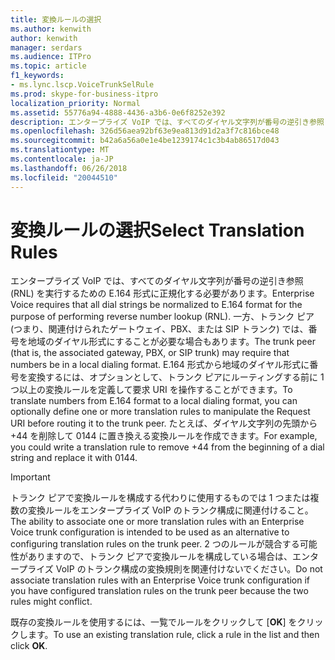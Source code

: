 ```yaml
---
title: 変換ルールの選択
ms.author: kenwith
author: kenwith
manager: serdars
ms.audience: ITPro
ms.topic: article
f1_keywords:
- ms.lync.lscp.VoiceTrunkSelRule
ms.prod: skype-for-business-itpro
localization_priority: Normal
ms.assetid: 55776a94-4888-4436-a3b6-0e6f8252e392
description: エンタープライズ VoIP では、すべてのダイヤル文字列が番号の逆引き参照 (RNL) を実行するための E.164 形式に正規化する必要があります。 一方、トランク ピア (つまり、関連付けられたゲートウェイ、PBX、または SIP トランク) では、番号を地域のダイヤル形式にすることが必要な場合もあります。 E.164 形式から地域のダイヤル形式に番号を変換するには、オプションとして、トランク ピアにルーティングする前に 1 つ以上の変換ルールを定義して要求 URI を操作することができます。 たとえば、ダイヤル文字列の先頭から +44 を削除して 0144 に置き換える変換ルールを作成できます。
ms.openlocfilehash: 326d56aea92bf63e9ea813d91d2a3f7c816bce48
ms.sourcegitcommit: b42a6a56a0e1e4be1239174c1c3b4ab86517d043
ms.translationtype: MT
ms.contentlocale: ja-JP
ms.lasthandoff: 06/26/2018
ms.locfileid: "20044510"
---
```

# <a name="select-translation-rules"></a><span data-ttu-id="3c5ff-106">変換ルールの選択</span><span class="sxs-lookup"><span data-stu-id="3c5ff-106">Select Translation Rules</span></span>
 
 <span data-ttu-id="3c5ff-107">エンタープライズ VoIP では、すべてのダイヤル文字列が番号の逆引き参照 (RNL) を実行するための E.164 形式に正規化する必要があります。</span><span class="sxs-lookup"><span data-stu-id="3c5ff-107">Enterprise Voice requires that all dial strings be normalized to E.164 format for the purpose of performing reverse number lookup (RNL).</span></span> <span data-ttu-id="3c5ff-108">一方、トランク ピア (つまり、関連付けられたゲートウェイ、PBX、または SIP トランク) では、番号を地域のダイヤル形式にすることが必要な場合もあります。</span><span class="sxs-lookup"><span data-stu-id="3c5ff-108">The trunk peer (that is, the associated gateway, PBX, or SIP trunk) may require that numbers be in a local dialing format.</span></span> <span data-ttu-id="3c5ff-109">E.164 形式から地域のダイヤル形式に番号を変換するには、オプションとして、トランク ピアにルーティングする前に 1 つ以上の変換ルールを定義して要求 URI を操作することができます。</span><span class="sxs-lookup"><span data-stu-id="3c5ff-109">To translate numbers from E.164 format to a local dialing format, you can optionally define one or more translation rules to manipulate the Request URI before routing it to the trunk peer.</span></span> <span data-ttu-id="3c5ff-110">たとえば、ダイヤル文字列の先頭から +44 を削除して 0144 に置き換える変換ルールを作成できます。</span><span class="sxs-lookup"><span data-stu-id="3c5ff-110">For example, you could write a translation rule to remove +44 from the beginning of a dial string and replace it with 0144.</span></span>
  
> [!IMPORTANT]
> <span data-ttu-id="3c5ff-111">トランク ピアで変換ルールを構成する代わりに使用するものでは 1 つまたは複数の変換ルールをエンタープライズ VoIP のトランク構成に関連付けること。</span><span class="sxs-lookup"><span data-stu-id="3c5ff-111">The ability to associate one or more translation rules with an Enterprise Voice trunk configuration is intended to be used as an alternative to configuring translation rules on the trunk peer.</span></span> <span data-ttu-id="3c5ff-112">2 つのルールが競合する可能性がありますので、トランク ピアで変換ルールを構成している場合は、エンタープライズ VoIP のトランク構成の変換規則を関連付けないでください。</span><span class="sxs-lookup"><span data-stu-id="3c5ff-112">Do not associate translation rules with an Enterprise Voice trunk configuration if you have configured translation rules on the trunk peer because the two rules might conflict.</span></span> 
  
<span data-ttu-id="3c5ff-113">既存の変換ルールを使用するには、一覧でルールをクリックして [**OK**] をクリックします。</span><span class="sxs-lookup"><span data-stu-id="3c5ff-113">To use an existing translation rule, click a rule in the list and then click **OK**.</span></span>
  
 
  

